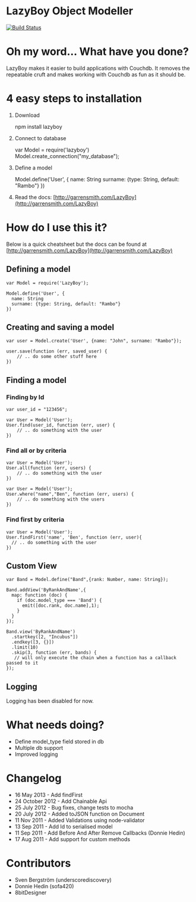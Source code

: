 LazyBoy Object Modeller
=======================
[![Build Status](https://secure.travis-ci.org/EliaCereda/LazyBoy.png)](http://travis-ci.org/EliaCereda/LazyBoy)

# Oh my word... What have you done?

LazyBoy makes it easier to build applications with Couchdb. It removes the repeatable cruft and makes working with Couchdb as fun as it should be.

# 4 easy steps to installation

1) Download

    npm install lazyboy

2) Connect to database

    var Model = require('lazyboy')
    Model.create_connection("my_database");

3) Define a model

    Model.define('User', {
      name: String
      surname: {type: String, default: "Rambo"}
    })

4) Read the docs: [http://garrensmith.com/LazyBoy](http://garrensmith.com/LazyBoy)

# How do I use this it?

Below is a quick cheatsheet but the docs can be found at [http://garrensmith.com/LazyBoy](http://garrensmith.com/LazyBoy)

## Defining a model
    var Model = require('LazyBoy');

    Model.define('User', {
      name: String
      surname: {type: String, default: "Rambo"}
    })

## Creating and saving a model
    
    var user = Model.create('User', {name: "John", surname: "Rambo"});

    user.save(function (err, saved_user) {
        // .. do some other stuff here
    })

## Finding a model
### Finding by Id
    var user_id = "123456";

    var User = Model('User');
    User.find(user_id, function (err, user) {
        // .. do something with the user
    })

### Find all or by criteria 

    var User = Model('User');
    User.all(function (err, users) {
        // .. do something with the user
    })

    var User = Model('User');
    User.where("name","Ben", function (err, users) {
        // .. do something with the users
    })

### Find first by criteria

    var User = Model('User');
    User.findFirst('name', 'Ben', function (err, user){
      // .. do something with the user
    })

## Custom View
    var Band = Model.define("Band",{rank: Number, name: String});

    Band.addView('ByRankAndName',{ 
      map: function (doc) {
        if (doc.model_type === 'Band') {
          emit([doc.rank, doc.name],1);
        }
      }
    });

    Band.view('ByRankAndName')
      .startkey([2, "Incubus"])
      .endkey([3, {}])
      .limit(10)
      .skip(3, function (err, bands) {
       // will only execute the chain when a function has a callback passed to it
    });

## Logging
Logging has been disabled for now.

# What needs doing?

* Define model_type field stored in db
* Multiple db support
* Improved logging

# Changelog
* 16 May 2013 - Add findFirst
* 24 October 2012 - Add Chainable Api
* 25 July 2012 - Bug fixes, change tests to mocha
* 20 July 2012 - Added toJSON function on Document
* 11 Nov 2011 - Added Validations using node-validator
* 13 Sep 2011 - Add Id to serialised model
* 11 Sep 2011 - Add Before And After Remove Callbacks (Donnie Hedin)
* 17 Aug 2011 - Add support for custom methods 

# Contributors
* Sven Bergström (underscorediscovery)
* Donnie Hedin (sofa420)
* 8bitDesigner

